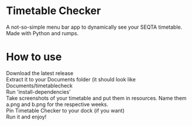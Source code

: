 # Timetable Checker
A not-so-simple menu bar app to dynamically see your SEQTA timetable.
Made with Python and rumps.

# How to use
Download the latest release  
Extract it to your Documents folder (it should look like Documents/timetablecheck  
Run 'install-dependencies'  
Take screenshots of your timetable and put them in resources. Name them a.png and b.png for the respective weeks.  
Pin Timetable Checker to your dock (if you want)  
Run it and enjoy!
